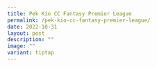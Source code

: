 ```yaml
---
title: Pek Kio CC Fantasy Premier League
permalink: /pek-kio-cc-fantasy-premier-league/
date: 2022-10-31
layout: post
description: ""
image: ""
variant: tiptap
---
```

